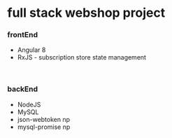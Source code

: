 # full stack webshop project

<h3>frontEnd</h3>
<ul>
  <li>Angular 8</li>
  <li>RxJS - subscription store state management</li>
</ul>
<br>
<h3>backEnd</h3>
<ul>
  <li>NodeJS</li>
  <li>MySQL</li>
  <li>json-webtoken np</li>
  <li>mysql-promise np</li>
</ul>
